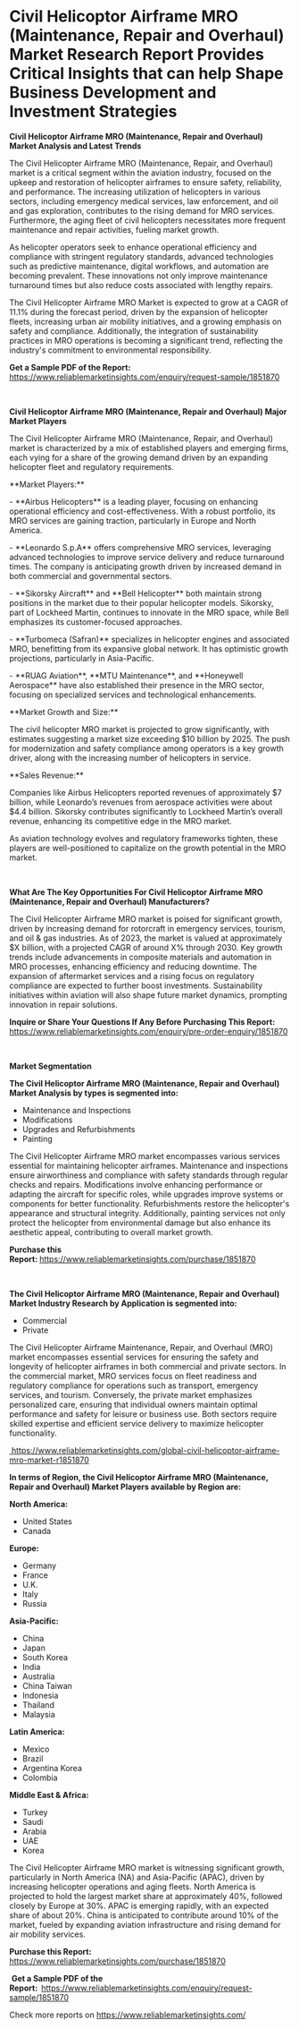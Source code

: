 <p><h1>Civil Helicoptor Airframe MRO (Maintenance, Repair and Overhaul) Market Research Report Provides Critical Insights that can help Shape Business Development and Investment Strategies</h1></p><p><strong>Civil Helicoptor Airframe MRO (Maintenance, Repair and Overhaul) Market Analysis and Latest Trends</strong></p>
<p><p>The Civil Helicopter Airframe MRO (Maintenance, Repair, and Overhaul) market is a critical segment within the aviation industry, focused on the upkeep and restoration of helicopter airframes to ensure safety, reliability, and performance. The increasing utilization of helicopters in various sectors, including emergency medical services, law enforcement, and oil and gas exploration, contributes to the rising demand for MRO services. Furthermore, the aging fleet of civil helicopters necessitates more frequent maintenance and repair activities, fueling market growth.</p><p>As helicopter operators seek to enhance operational efficiency and compliance with stringent regulatory standards, advanced technologies such as predictive maintenance, digital workflows, and automation are becoming prevalent. These innovations not only improve maintenance turnaround times but also reduce costs associated with lengthy repairs. </p><p>The Civil Helicopter Airframe MRO Market is expected to grow at a CAGR of 11.1% during the forecast period, driven by the expansion of helicopter fleets, increasing urban air mobility initiatives, and a growing emphasis on safety and compliance. Additionally, the integration of sustainability practices in MRO operations is becoming a significant trend, reflecting the industry's commitment to environmental responsibility.</p></p>
<p><strong>Get a Sample PDF of the Report:&nbsp;</strong> <a href="https://www.reliablemarketinsights.com/enquiry/request-sample/1851870?utm_campaign=1948&utm_medium=2&utm_source=Github&utm_content=ia&utm_term=07012025&utm_id=civil-helicoptor-airframe-mro-maintenance-repair-and-overhaul">https://www.reliablemarketinsights.com/enquiry/request-sample/1851870</a></p>
<p>&nbsp;</p>
<p><strong>Civil Helicoptor Airframe MRO (Maintenance, Repair and Overhaul) Major Market Players</strong></p>
<p><p>The Civil Helicopter Airframe MRO (Maintenance, Repair, and Overhaul) market is characterized by a mix of established players and emerging firms, each vying for a share of the growing demand driven by an expanding helicopter fleet and regulatory requirements.</p><p>**Market Players:**</p><p>- **Airbus Helicopters** is a leading player, focusing on enhancing operational efficiency and cost-effectiveness. With a robust portfolio, its MRO services are gaining traction, particularly in Europe and North America.</p><p>  </p><p>- **Leonardo S.p.A** offers comprehensive MRO services, leveraging advanced technologies to improve service delivery and reduce turnaround times. The company is anticipating growth driven by increased demand in both commercial and governmental sectors.</p><p>- **Sikorsky Aircraft** and **Bell Helicopter** both maintain strong positions in the market due to their popular helicopter models. Sikorsky, part of Lockheed Martin, continues to innovate in the MRO space, while Bell emphasizes its customer-focused approaches.</p><p>- **Turbomeca (Safran)** specializes in helicopter engines and associated MRO, benefitting from its expansive global network. It has optimistic growth projections, particularly in Asia-Pacific.</p><p>- **RUAG Aviation**, **MTU Maintenance**, and **Honeywell Aerospace** have also established their presence in the MRO sector, focusing on specialized services and technological enhancements.</p><p>**Market Growth and Size:**</p><p>The civil helicopter MRO market is projected to grow significantly, with estimates suggesting a market size exceeding $10 billion by 2025. The push for modernization and safety compliance among operators is a key growth driver, along with the increasing number of helicopters in service.</p><p>**Sales Revenue:**</p><p>Companies like Airbus Helicopters reported revenues of approximately $7 billion, while Leonardo’s revenues from aerospace activities were about $4.4 billion. Sikorsky contributes significantly to Lockheed Martin’s overall revenue, enhancing its competitive edge in the MRO market. </p><p>As aviation technology evolves and regulatory frameworks tighten, these players are well-positioned to capitalize on the growth potential in the MRO market.</p></p>
<p>&nbsp;</p>
<p><strong>What Are The Key Opportunities For Civil Helicoptor Airframe MRO (Maintenance, Repair and Overhaul) Manufacturers?</strong></p>
<p><p>The Civil Helicopter Airframe MRO market is poised for significant growth, driven by increasing demand for rotorcraft in emergency services, tourism, and oil & gas industries. As of 2023, the market is valued at approximately $X billion, with a projected CAGR of around X% through 2030. Key growth trends include advancements in composite materials and automation in MRO processes, enhancing efficiency and reducing downtime. The expansion of aftermarket services and a rising focus on regulatory compliance are expected to further boost investments. Sustainability initiatives within aviation will also shape future market dynamics, prompting innovation in repair solutions.</p></p>
<p><strong>Inquire or Share Your Questions If Any Before Purchasing This Report:</strong> <a href="https://www.reliablemarketinsights.com/enquiry/pre-order-enquiry/1851870?utm_campaign=1948&utm_medium=2&utm_source=Github&utm_content=ia&utm_term=07012025&utm_id=civil-helicoptor-airframe-mro-maintenance-repair-and-overhaul">https://www.reliablemarketinsights.com/enquiry/pre-order-enquiry/1851870</a></p>
<p>&nbsp;</p>
<p><strong>Market Segmentation</strong></p>
<p><strong>The Civil Helicoptor Airframe MRO (Maintenance, Repair and Overhaul) Market Analysis by types is segmented into:</strong></p>
<p><ul><li>Maintenance and Inspections</li><li>Modifications</li><li>Upgrades and Refurbishments</li><li>Painting</li></ul></p>
<p><p>The Civil Helicopter Airframe MRO market encompasses various services essential for maintaining helicopter airframes. Maintenance and inspections ensure airworthiness and compliance with safety standards through regular checks and repairs. Modifications involve enhancing performance or adapting the aircraft for specific roles, while upgrades improve systems or components for better functionality. Refurbishments restore the helicopter's appearance and structural integrity. Additionally, painting services not only protect the helicopter from environmental damage but also enhance its aesthetic appeal, contributing to overall market growth.</p></p>
<p><strong>Purchase this Report:&nbsp;</strong><a href="https://www.reliablemarketinsights.com/purchase/1851870?utm_campaign=1948&utm_medium=2&utm_source=Github&utm_content=ia&utm_term=07012025&utm_id=civil-helicoptor-airframe-mro-maintenance-repair-and-overhaul">https://www.reliablemarketinsights.com/purchase/1851870</a></p>
<p>&nbsp;</p>
<p><strong>The Civil Helicoptor Airframe MRO (Maintenance, Repair and Overhaul) Market Industry Research by Application is segmented into:</strong></p>
<p><ul><li>Commercial</li><li>Private</li></ul></p>
<p><p>The Civil Helicopter Airframe Maintenance, Repair, and Overhaul (MRO) market encompasses essential services for ensuring the safety and longevity of helicopter airframes in both commercial and private sectors. In the commercial market, MRO services focus on fleet readiness and regulatory compliance for operations such as transport, emergency services, and tourism. Conversely, the private market emphasizes personalized care, ensuring that individual owners maintain optimal performance and safety for leisure or business use. Both sectors require skilled expertise and efficient service delivery to maximize helicopter functionality.</p></p>
<p><a href="https://www.reliablemarketinsights.com/global-civil-helicoptor-airframe-mro-market-r1851870?utm_campaign=1948&utm_medium=2&utm_source=Github&utm_content=ia&utm_term=07012025&utm_id=civil-helicoptor-airframe-mro-maintenance-repair-and-overhaul">&nbsp;https://www.reliablemarketinsights.com/global-civil-helicoptor-airframe-mro-market-r1851870</a></p>
<p><strong>In terms of Region, the Civil Helicoptor Airframe MRO (Maintenance, Repair and Overhaul) Market Players available by Region are:</strong></p>
<p>
    <p> <strong> North America: </strong>
        <ul>
            <li>United States</li>
            <li>Canada</li>
        </ul>
        </p> 
    <p> <strong> Europe: </strong>
        <ul>
            <li>Germany</li>
            <li>France</li>
            <li>U.K.</li>
            <li>Italy</li>
            <li>Russia</li>
        </ul>
        </p> 
    <p> <strong> Asia-Pacific: </strong>
        <ul>
            <li>China</li>
            <li>Japan</li>
            <li>South Korea</li>
            <li>India</li>
            <li>Australia</li>
            <li>China Taiwan</li>
            <li>Indonesia</li>
            <li>Thailand</li>
            <li>Malaysia</li>
        </ul>
        </p> 
    <p> <strong> Latin America: </strong>
        <ul>
            <li>Mexico</li>
            <li>Brazil</li>
            <li>Argentina Korea</li>
            <li>Colombia</li>
        </ul>
        </p> 
    <p> <strong> Middle East & Africa: </strong>
        <ul>
            <li>Turkey</li>
            <li>Saudi</li>
            <li>Arabia</li>
            <li>UAE</li>
            <li>Korea</li>
        </ul>
    </p>
    </p>
<p><p>The Civil Helicopter Airframe MRO market is witnessing significant growth, particularly in North America (NA) and Asia-Pacific (APAC), driven by increasing helicopter operations and aging fleets. North America is projected to hold the largest market share at approximately 40%, followed closely by Europe at 30%. APAC is emerging rapidly, with an expected share of about 20%. China is anticipated to contribute around 10% of the market, fueled by expanding aviation infrastructure and rising demand for air mobility services.</p></p>
<p><strong>Purchase this Report: </strong><a href="https://www.reliablemarketinsights.com/purchase/1851870?utm_campaign=1948&utm_medium=2&utm_source=Github&utm_content=ia&utm_term=07012025&utm_id=civil-helicoptor-airframe-mro-maintenance-repair-and-overhaul">https://www.reliablemarketinsights.com/purchase/1851870</a></p>
<p>&nbsp;<strong>Get a Sample PDF of the Report:&nbsp;&nbsp;</strong><a href="https://www.reliablemarketinsights.com/enquiry/request-sample/1851870?utm_campaign=1948&utm_medium=2&utm_source=Github&utm_content=ia&utm_term=07012025&utm_id=civil-helicoptor-airframe-mro-maintenance-repair-and-overhaul">https://www.reliablemarketinsights.com/enquiry/request-sample/1851870</a></p>
<p><strong></strong></p>
<p>Check more reports on <a href="https://www.reliablemarketinsights.com/?utm_campaign=1948&utm_medium=2&utm_source=Github&utm_content=ia&utm_term=07012025&utm_id=civil-helicoptor-airframe-mro-maintenance-repair-and-overhaul">https://www.reliablemarketinsights.com/</a></p>